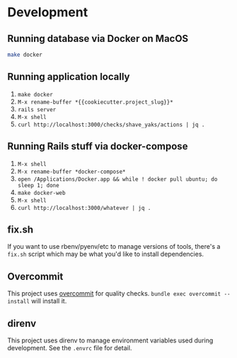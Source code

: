 # Development

## Running database via Docker on MacOS

```sh
make docker
```

## Running application locally

1. `make docker`
2. `M-x rename-buffer *{{cookiecutter.project_slug}}*`
3. `rails server`
4. `M-x shell`
5. `curl http://localhost:3000/checks/shave_yaks/actions | jq .`

## Running Rails stuff via docker-compose

1. `M-x shell`
2. `M-x rename-buffer *docker-compose*`
3. `open /Applications/Docker.app && while ! docker pull ubuntu; do sleep 1; done`
4. `make docker-web`
5. `M-x shell`
6. `curl http://localhost:3000/whatever | jq .`

## fix.sh

If you want to use rbenv/pyenv/etc to manage versions of tools,
there's a `fix.sh` script which may be what you'd like to install
dependencies.

## Overcommit

This project uses [overcommit](https://github.com/sds/overcommit) for
quality checks.  `bundle exec overcommit --install` will install it.

## direnv

This project uses direnv to manage environment variables used during
development.  See the `.envrc` file for detail.
